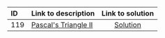 | ID | Link to description | Link to solution
|:---|:---|:---:|
| 119 | [Pascal's Triangle II](https://leetcode.com/problems/pascal's-triangle-ii/) | [Solution](https://github.com/versenyi98/leetcode-solutions/tree/main/solutions/0119.%20Pascal%27s%20Triangle%20II)|

